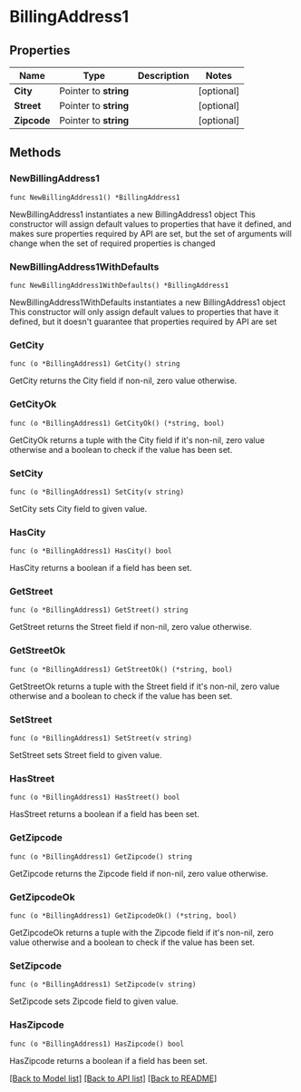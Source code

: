 # BillingAddress1

## Properties

Name | Type | Description | Notes
------------ | ------------- | ------------- | -------------
**City** | Pointer to **string** |  | [optional] 
**Street** | Pointer to **string** |  | [optional] 
**Zipcode** | Pointer to **string** |  | [optional] 

## Methods

### NewBillingAddress1

`func NewBillingAddress1() *BillingAddress1`

NewBillingAddress1 instantiates a new BillingAddress1 object
This constructor will assign default values to properties that have it defined,
and makes sure properties required by API are set, but the set of arguments
will change when the set of required properties is changed

### NewBillingAddress1WithDefaults

`func NewBillingAddress1WithDefaults() *BillingAddress1`

NewBillingAddress1WithDefaults instantiates a new BillingAddress1 object
This constructor will only assign default values to properties that have it defined,
but it doesn't guarantee that properties required by API are set

### GetCity

`func (o *BillingAddress1) GetCity() string`

GetCity returns the City field if non-nil, zero value otherwise.

### GetCityOk

`func (o *BillingAddress1) GetCityOk() (*string, bool)`

GetCityOk returns a tuple with the City field if it's non-nil, zero value otherwise
and a boolean to check if the value has been set.

### SetCity

`func (o *BillingAddress1) SetCity(v string)`

SetCity sets City field to given value.

### HasCity

`func (o *BillingAddress1) HasCity() bool`

HasCity returns a boolean if a field has been set.

### GetStreet

`func (o *BillingAddress1) GetStreet() string`

GetStreet returns the Street field if non-nil, zero value otherwise.

### GetStreetOk

`func (o *BillingAddress1) GetStreetOk() (*string, bool)`

GetStreetOk returns a tuple with the Street field if it's non-nil, zero value otherwise
and a boolean to check if the value has been set.

### SetStreet

`func (o *BillingAddress1) SetStreet(v string)`

SetStreet sets Street field to given value.

### HasStreet

`func (o *BillingAddress1) HasStreet() bool`

HasStreet returns a boolean if a field has been set.

### GetZipcode

`func (o *BillingAddress1) GetZipcode() string`

GetZipcode returns the Zipcode field if non-nil, zero value otherwise.

### GetZipcodeOk

`func (o *BillingAddress1) GetZipcodeOk() (*string, bool)`

GetZipcodeOk returns a tuple with the Zipcode field if it's non-nil, zero value otherwise
and a boolean to check if the value has been set.

### SetZipcode

`func (o *BillingAddress1) SetZipcode(v string)`

SetZipcode sets Zipcode field to given value.

### HasZipcode

`func (o *BillingAddress1) HasZipcode() bool`

HasZipcode returns a boolean if a field has been set.


[[Back to Model list]](../README.md#documentation-for-models) [[Back to API list]](../README.md#documentation-for-api-endpoints) [[Back to README]](../README.md)


